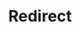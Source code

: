 ﻿---
layout: src/layouts/Redirect.astro
title: Redirect
redirect: /docs/deployments/azure/service-fabric/packaging
pubDate:  2023-01-01
navSearch: false
navSitemap: false
navMenu: false
---

